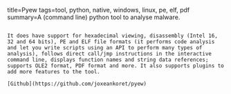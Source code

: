 title=Pyew
tags=tool, python, native, windows, linux, pe, elf, pdf
summary=A (command line) python tool to analyse malware.
~~~~~~

It does have support for hexadecimal viewing, disassembly (Intel 16, 32 and 64 bits), PE and ELF file formats (it performs code analysis and let you write scripts using an API to perform many types of analysis), follows direct call/jmp instructions in the interactive command line, displays function names and string data references; supports OLE2 format, PDF format and more. It also supports plugins to add more features to the tool.

[Github](https://github.com/joxeankoret/pyew)
